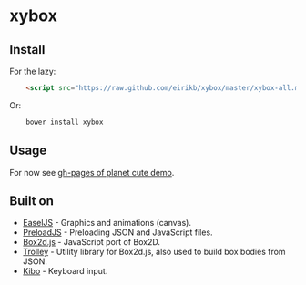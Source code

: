 # xybox

## Install

For the lazy:

```HTML
    <script src="https://raw.github.com/eirikb/xybox/master/xybox-all.min.js"></script>
```

Or:

```Bash
    bower install xybox
```

## Usage

For now see [gh-pages of planet cute demo](https://github.com/eirikb/xybox/tree/gh-pages/demos/planet-cute).

## Built on

*  [EaselJS](https://github.com/CreateJS/EaselJS) - Graphics and animations (canvas).
*  [PreloadJS](https://github.com/CreateJS/PreloadJS) - Preloading JSON and JavaScript files.
*  [Box2d.js](https://github.com/HBehrens/box2d.js) - JavaScript port of Box2D.
*  [Trolley](https://github.com/eirikb/trolley) - Utility library for Box2d.js, also used to build box bodies from JSON.
*  [Kibo](https://github.com/marquete/kibo) - Keyboard input.
